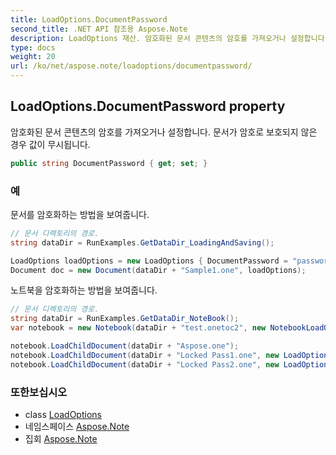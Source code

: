 ```yaml
---
title: LoadOptions.DocumentPassword
second_title: .NET API 참조용 Aspose.Note
description: LoadOptions 재산. 암호화된 문서 콘텐츠의 암호를 가져오거나 설정합니다. 문서가 암호로 보호되지 않은 경우 값이 무시됩니다.
type: docs
weight: 20
url: /ko/net/aspose.note/loadoptions/documentpassword/
---
```

## LoadOptions.DocumentPassword property

암호화된 문서 콘텐츠의 암호를 가져오거나 설정합니다. 문서가 암호로 보호되지 않은 경우 값이 무시됩니다.

```csharp
public string DocumentPassword { get; set; }
```

### 예

문서를 암호화하는 방법을 보여줍니다.

```csharp
// 문서 디렉토리의 경로.
string dataDir = RunExamples.GetDataDir_LoadingAndSaving();

LoadOptions loadOptions = new LoadOptions { DocumentPassword = "password" };
Document doc = new Document(dataDir + "Sample1.one", loadOptions);
```

노트북을 암호화하는 방법을 보여줍니다.

```csharp
// 문서 디렉토리의 경로.
string dataDir = RunExamples.GetDataDir_NoteBook();
var notebook = new Notebook(dataDir + "test.onetoc2", new NotebookLoadOptions() { DeferredLoading = true });

notebook.LoadChildDocument(dataDir + "Aspose.one");  
notebook.LoadChildDocument(dataDir + "Locked Pass1.one", new LoadOptions() { DocumentPassword = "pass" });
notebook.LoadChildDocument(dataDir + "Locked Pass2.one", new LoadOptions() { DocumentPassword = "pass2" });
```

### 또한보십시오

* class [LoadOptions](../)
* 네임스페이스 [Aspose.Note](../../loadoptions/)
* 집회 [Aspose.Note](../../../)


